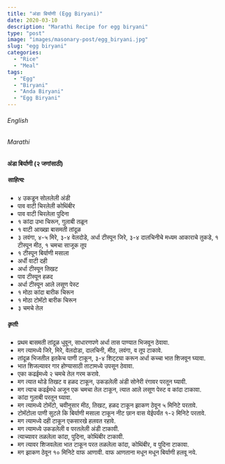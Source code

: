 ```yaml
---
title: "अंडा बिर्याणी (Egg Biryani)"
date: 2020-03-10
description: "Marathi Recipe for egg biryani"
type: "post"
image: "images/masonary-post/egg_biryani.jpg"
slug: "egg biryani"
categories: 
  - "Rice"
  - "Meal"
tags:
  - "Egg"
  - "Biryani"
  - "Anda Biryani"
  - "Egg Biryani"
---
```


###### English






###### Marathi


#### अंडा बिर्याणी (२ जणांसाठी)



##### साहित्य:
- ४ उकडून सोललेली अंडी 
- पाव वाटी चिरलेली कोथिंबीर 
- पाव वाटी चिरलेला पुदिना 
- १ कांदा उभा चिरून, गुलाबी तळून 
- १ वाटी आख्खा बासमती तांदूळ 
- ३ लवंगा, ४-५ मिरे, ३-४ वेलदोडे, अर्धा टीस्पून जिरे, ३-४ दालचिनीचे मध्यम आकाराचे तुकडे, १ टीस्पून मीठ, १ चमचा साजूक तूप
- १ टीस्पून बिर्याणी मसाला
- अर्धी वाटी दही
- अर्धा टीस्पून तिखट 
- पाव टीस्पून हळद
- अर्धा टीस्पून आले लसूण पेस्ट 
- १ मोठा कांदा बारीक चिरून 
- १ मोठा टोमॅटो बारीक चिरून 
- ३ चमचे तेल 


##### कृती:


- प्रथम बासमती तांदूळ धुवून, साधारणपणे अर्धा तास पाण्यात भिजवून ठेवावा. 
- मग त्यामध्ये जिरे, मिरे, वेलदोडा, दालचिनी, मीठ, लवंगा, व तूप टाकावे. 
- तांदूळ भिजतील इतकेच पाणी टाकून, ३-४ शिट्ट्या करून अर्धा कच्चा भात शिजवून घ्यावा. 
- भात शिजल्यावर गार होण्यासाठी ताटामध्ये उपसून ठेवावा. 
- एका कढईमध्ये २ चमचे तेल गरम करावे. 
- मग त्यात थोडे तिखट व हळद टाकून, उकडलेली अंडी सोनेरी रंगावर परतून घ्यावी. 
- मग त्याच कढईमधे अजून एक चमचा तेल टाकून, त्यात आले लसूण पेस्ट व कांदा टाकावा. 
- कांदा गुलाबी परतून घ्यावा. 
- मग त्यामध्ये टोमॅटो, चवीनुसार मीठ, तिखट, हळद टाकून झाकण ठेवून ५ मिनिटे परतावे. 
- टोमॅटोला पाणी सुटले कि बिर्याणी मसाला टाकून नीट छान वास येईपर्यंत १-२ मिनिटे परतावे. 
- मग त्यामध्ये दही टाकून एकसारखे हलवत रहावे. 
- मग त्यामध्ये उकडलेली व परतलेली अंडी टाकावी. 
- त्याच्यावर तळलेला कांदा, पुदिना, कोथिंबीर टाकावी. 
- मग त्यावर शिजवलेला भात टाकून परत तळलेला कांदा, कोथिंबीर, व पुदिना टाकावा. 
- मग झाकण ठेवून १० मिनिटे वाफ आणावी. वाफ आणताना मधून मधून बिर्याणी हलवू नये. 

